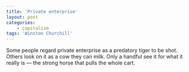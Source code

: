 ```yaml
---
title: 'Private enterprise'
layout: post
categories:
    - capitalism
tags: 'Winston Churchill'
---
```


Some people regard private enterprise as a predatory tiger to be shot. Others look on it as a cow they can milk. Only a handful see it for what it really is — the strong horse that pulls the whole cart.
